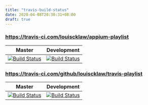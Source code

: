 ```yaml
---
title: "travis-build-status"
date: 2020-04-08T20:30:31+08:00
draft: true
---
```



### https://travis-ci.com/louiscklaw/appium-playlist

| Master | Development |
|:---------------------------------------------------------------------------------------------------------------------------------------:|:------------------------------------------------------------------------------------------------------------------------------------------:|
| [![Build Status](https://travis-ci.com/louiscklaw/appium-playlist.svg?branch=master)](https://travis-ci.com/louiscklaw/appium-playlist) | [![Build Status](https://travis-ci.com/louiscklaw/appium-playlist.svg?branch=develop)](https://travis-ci.com/louiscklaw/appium-playlist) |



### https://travis-ci.com/github/louiscklaw/travis-playlist

| Master | Development |
|:---------------------------------------------------------------------------------------------------------------------------------------:|:------------------------------------------------------------------------------------------------------------------------------------------:|
| [![Build Status](https://travis-ci.com/louiscklaw/travis-playlist.svg?branch=master)](https://travis-ci.com/louiscklaw/travis-playlist) | [![Build Status](https://travis-ci.com/louiscklaw/travis-playlist.svg?branch=develop)](https://travis-ci.com/louiscklaw/travis-playlist) |
